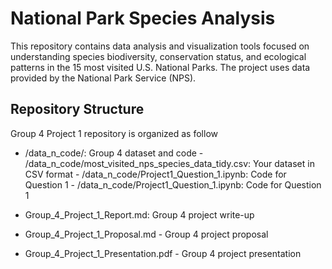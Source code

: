 # National Park Species Analysis

This repository contains data analysis and visualization tools focused on understanding species biodiversity, conservation status, and ecological patterns in the 15 most visited U.S. National Parks. The project uses data provided by the National Park Service (NPS).

## Repository Structure
Group 4 Project 1 repository is organized as follow
- /data_n_code/: Group 4 dataset and code
<space>- /data_n_code/most_visited_nps_species_data_tidy.csv: Your dataset in CSV format
<space>- /data_n_code/Project1_Question_1.ipynb: Code for Question 1
<space>- /data_n_code/Project1_Question_1.ipynb: Code for Question 1

- Group_4_Project_1_Report.md: Group 4 project write-up
- Group_4_Project_1_Proposal.md - Group 4 project proposal
- Group_4_Project_1_Presentation.pdf - Group 4  project presentation
